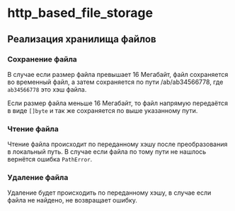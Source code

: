 # http_based_file_storage

## Реализация хранилища файлов

### Сохранение файла

В случае если размер файла превышает 16 Мегабайт, файл сохраняется во временный файл, а затем сохраняется по пути /ab/ab34566778, где `ab34566778` это хэш файла.

Если размер файла меньше 16 Мегабайт, то файл напрямую передаётся в виде `[]byte` и так же сохраняется по выше указанному пути.

### Чтение файла

Чтение файла происходит по переданному хэшу после преобразования в локальный путь. В случае если файла по тому пути не нашлось вернётся ошибка `PathError`.

### Удаление файла

Удаление будет происходить по переданному хэшу, в случае если файла не найдено, не возвращает ошибку.
